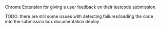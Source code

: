 Chrome Extension for giving a user feedback on their leetcode submission.

TODO:
there are still some issues with detecting failures/loading the code into the submission box
documentation
deploy
